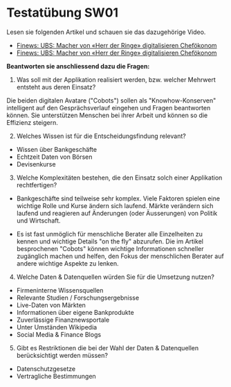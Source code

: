 # Testatübung SW01

Lesen sie folgenden Artikel und schauen sie das dazugehörige Video.

* [Finews: UBS: Macher von «Herr der Ringe» digitalisieren Chefökonom](https://www.finews.ch/news/banken/32399-ubs-macher-von-herr-der-ringe-digitalisieren-schweizer-chefoekonomen)
* [Finews: UBS: Macher von «Herr der Ringe» digitalisieren Chefökonom](https://www.ubs.com/magazines/innovation/en/wealth-innovation-lab/beta.html)


**Beantworten sie anschliessend dazu die Fragen:**

1. Was soll mit der Applikation realisiert werden, bzw. welcher Mehrwert entsteht aus deren Einsatz?

Die beiden digitalen Avatare ("Cobots") sollen als "Knowhow-Konserven" intelligent auf den Gesprächsverlauf eingehen und Fragen beantworten können. Sie unterstützen Menschen bei ihrer Arbeit und können so die Effizienz steigern.


2. Welches Wissen ist für die Entscheidungsfindung relevant?

* Wissen über Bankgeschäfte
* Echtzeit Daten von Börsen
* Devisenkurse


3. Welche Komplexitäten bestehen, die den Einsatz solch einer Applikation rechtfertigen?

* Bankgeschäfte sind teilweise sehr komplex. Viele Faktoren spielen eine wichtige Rolle und Kurse ändern sich laufend. Märkte verändern sich laufend und reagieren auf Änderungen (oder Äusserungen) von Politik und Wirtschaft.

* Es ist fast unmöglich für menschliche Berater alle Einzelheiten zu kennen und wichtige Details "on the fly" abzurufen. Die im Artikel besprochenen "Cobots" können wichtige Informationen schneller zugänglich machen und helfen, den Fokus der menschlichen Berater auf andere wichtige Aspekte zu lenken.


4. Welche Daten & Datenquellen würden Sie für die Umsetzung nutzen?

* Firmeninterne Wissensquellen
* Relevante Studien / Forschungsergebnisse
* Live-Daten von Märkten
* Informationen über eigene Bankprodukte
* Zuverlässige Finanznewsportale
* Unter Umständen Wikipedia
* Social Media & Finance Blogs

5. Gibt es Restriktionen die bei der Wahl der Daten & Datenquellen berücksichtigt werden müssen?

* Datenschutzgesetze
* Vertragliche Bestimmungen

